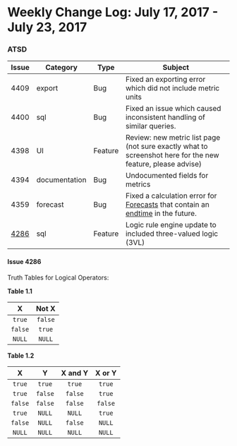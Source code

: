 Weekly Change Log: July 17, 2017 - July 23, 2017
==================================================

### ATSD
| Issue| Category    | Type    | Subject              |
|------|-------------|---------|----------------------| 
| 4409 | export | Bug | Fixed an exporting error which did not include metric units |
| 4400 | sql | Bug | Fixed an issue which caused inconsistent handling of similar queries. |
| 4398 | UI | Feature | Review: new metric list page (not sure exactly what to screenshot here for the new feature, please advise) |
| 4394 | documentation | Bug | Undocumented fields for metrics |
| 4359 | forecast | Bug | Fixed a calculation error for [Forecasts](https://axibase.com/products/axibase-time-series-database/forecasts/) that contain an [endtime](https://axibase.com/products/axibase-time-series-database/visualization/end-time/) in the future.|
| [4286](#Issue-4286) | sql | Feature | Logic rule engine update to included three-valued logic (3VL) |

#### Issue 4286

Truth Tables for Logical Operators:

**Table 1.1**

| X | Not X |
|:---:|:-----:|
|`true`| `false` |
| `false` | `true` |
| `NULL` | `NULL` |

**Table 1.2**

| X | Y | X and Y | X or Y |
|:---:|:---:|:-------:|:------:|
| `true` | `true` | `true` | `true` |
| `true` | `false` | `false` | `true` |
| `false` | `false` | `false` | `false` |
| `true` | `NULL` | `NULL` | `true` |
| `false` | `NULL` | `false` | `NULL` |
| `NULL` | `NULL`| `NULL` | `NULL` |